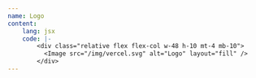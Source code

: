 ```yaml
---
name: Logo
content:
    lang: jsx
    code: |-
        <div class="relative flex flex-col w-48 h-10 mt-4 mb-10">
          <Image src="/img/vercel.svg" alt="Logo" layout="fill" /> 
        </div>
---
```


